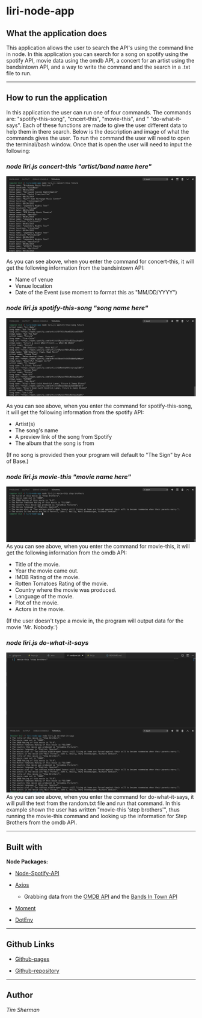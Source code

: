 # liri-node-app

## **What the application does**

This application allows the user to search the API's using the command line in node. In this application you can search for a song on spotify using the spotify API, movie data using the omdb API, a concert for an artist using the bandsintown API, and a way to write the command and the search in a .txt file to run.

--------------------------------------------------------------------------------------------------------------------------------------

## **How to run the application**

In this application the user can run one of four commands. The commands are: "spotify-this-song", "cncert-this", "movie-this", and " "do-what-it-says". Each of these functions are made to give the user different data to help them in there search. Below is the description and image of what the commands gives the user. To run the command the user will need to open the terminal/bash window. Once that is open the user will need to input the following:

### *node liri.js concert-this "artist/band name here"*
![concert-this](/images/concert-this.png)

As you can see above, when you enter the command for concert-this, it will get the following information from the bandsintown API:

* Name of venue
* Venue location
* Date of the Event (use moment to format this as "MM/DD/YYYY")



### *node liri.js spotify-this-song "song name here"*
![spotify-this-song](/images/spotify-this-song.png)

As you can see above, when you enter the command for spotify-this-song, it will get the following information from the spotify API:

* Artist(s)
* The song's name
* A preview link of the song from Spotify
* The album that the song is from

(If no song is provided then your program will default to "The Sign" by Ace of Base.)



### *node liri.js movie-this "movie name here"*
![movie-this](/images/movie-this.png)
As you can see above, when you enter the command for movie-this, it will get the following information from the omdb API:

* Title of the movie.
* Year the movie came out.
* IMDB Rating of the movie.
* Rotten Tomatoes Rating of the movie.
* Country where the movie was produced.
* Language of the movie.
* Plot of the movie.
* Actors in the movie.

(If the user doesn't type a movie in, the program will output data for the movie 'Mr. Nobody.')



### *node liri.js do-what-it-says*
![do-what-it-says](/images/do-what-it-says.png)
As you can see above, when you enter the command for do-what-it-says, it will pull the text from the random.txt file and run that command. In this example shown the user has written "movie-this 'step brothers'", thus running the movie-this command and looking up the information for Step Brothers from the omdb API.

--------------------------------------------------------------------------------------------------------------------------------------

## **Built with**

**Node Packages:**
   * [Node-Spotify-API](https://www.npmjs.com/package/node-spotify-api)

   * [Axios](https://www.npmjs.com/package/axios)

     * Grabbing data from the [OMDB API](http://www.omdbapi.com) and the [Bands In Town API](http://www.artists.bandsintown.com/bandsintown-api)

   * [Moment](https://www.npmjs.com/package/moment)

   * [DotEnv](https://www.npmjs.com/package/dotenv)

--------------------------------------------------------------------------------------------------------------------------------------

## **Github Links**

* [Github-pages](https://tsherman16.github.io/liri-node-app/)

* [Github-repository](https://github.com/tsherman16/liri-node-app)

--------------------------------------------------------------------------------------------------------------------------------------

## **Author**

*Tim Sherman*